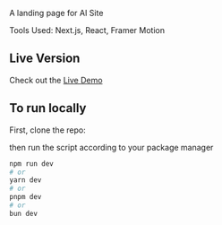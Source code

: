 A landing page for AI Site

Tools Used: Next.js, React, Framer Motion

## Live Version
Check out the [Live Demo](https://ai-startup.haseeb.info/)



## To run locally

First, clone the repo:

then run the script according to your package manager

```bash
npm run dev
# or
yarn dev
# or
pnpm dev
# or
bun dev
```
